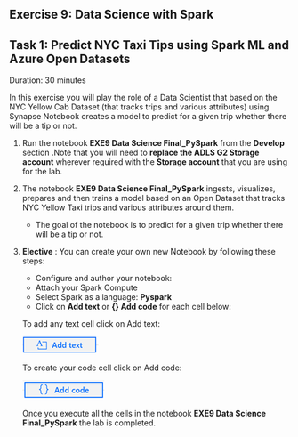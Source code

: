 ## Exercise 9: Data Science with Spark

## Task 1: Predict NYC Taxi Tips using Spark ML and Azure Open Datasets

Duration: 30 minutes

In this exercise you will play the role of a Data Scientist that based on the NYC Yellow Cab Dataset (that tracks trips and various attributes) using Synapse Notebook creates a model to predict for a given trip whether there will be a tip or not.

1. Run the notebook **EXE9 Data Science Final_PySpark** from the **Develop** section .Note that you will need to **replace the ADLS G2 Storage account** wherever required with the **Storage account** that you are using for the lab.

2. The notebook **EXE9 Data Science Final_PySpark** ingests, visualizes, prepares and then trains a model based on an Open Dataset that tracks NYC Yellow Taxi trips and various attributes around them.

    - The goal of the notebook is to predict for a given trip whether there will be a tip or not.

3. **Elective** : You can create your own new Notebook by following these steps:

    - Configure and author your notebook:
    - Attach your Spark Compute
    - Select Spark as a language: **Pyspark**
    - Click on **Add text** or **{} Add code** for each cell below:

    To add any text cell click on  Add text:

    ![Text cell](images/77.png)

    To create your code cell click on Add code:

    ![Code cell](images/78.png)

    Once you execute all the cells in the notebook **EXE9 Data Science Final_PySpark** the lab is completed.
